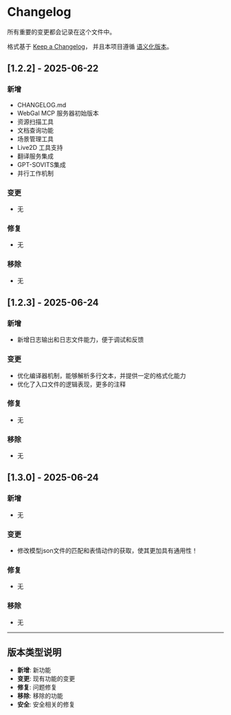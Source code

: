 # Changelog

所有重要的变更都会记录在这个文件中。

格式基于 [Keep a Changelog](https://keepachangelog.com/zh-CN/1.0.0/)，
并且本项目遵循 [语义化版本](https://semver.org/lang/zh-CN/)。

## [1.2.2] - 2025-06-22

### 新增
- CHANGELOG.md
- WebGal MCP 服务器初始版本
- 资源扫描工具
- 文档查询功能
- 场景管理工具
- Live2D 工具支持
- 翻译服务集成
- GPT-SOVITS集成
- 并行工作机制

### 变更
- 无

### 修复
- 无

### 移除
- 无

## [1.2.3] - 2025-06-24

### 新增
- 新增日志输出和日志文件能力，便于调试和反馈

### 变更
- 优化编译器机制，能够解析多行文本，并提供一定的格式化能力
- 优化了入口文件的逻辑表现，更多的注释

### 修复
- 无

### 移除
- 无

## [1.3.0] - 2025-06-24

### 新增
- 无

### 变更
- 修改模型json文件的匹配和表情动作的获取，使其更加具有通用性！

### 修复
- 无

### 移除
- 无

---

## 版本类型说明

- **新增**: 新功能
- **变更**: 现有功能的变更
- **修复**: 问题修复
- **移除**: 移除的功能
- **安全**: 安全相关的修复 